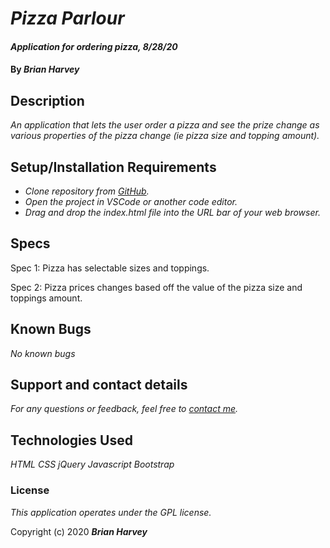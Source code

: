 # _Pizza Parlour_

#### _Application for ordering pizza, 8/28/20_

#### By _**Brian Harvey**_

## Description

_An application that lets the user order a pizza and see the prize change as various properties of the pizza change (ie pizza size and topping amount)._

## Setup/Installation Requirements

* _Clone repository from [GitHub](https://github.com/brianharv/objec-oriented-javascript-project)._
* _Open the project in VSCode or another code editor._
* _Drag and drop the index.html file into the URL bar of your web browser._


## Specs
Spec 1: Pizza has selectable sizes and toppings.

Spec 2: Pizza prices changes based off the value of the pizza size and toppings amount.

## Known Bugs

_No known bugs_

## Support and contact details

_For any questions or feedback, feel free to [contact me](mailto:brian.harv3y@gmail.com)._

## Technologies Used

_HTML_
_CSS_
_jQuery_
_Javascript_
_Bootstrap_

### License

*_This application operates under the GPL license._*

Copyright (c) 2020 **_Brian Harvey_**
